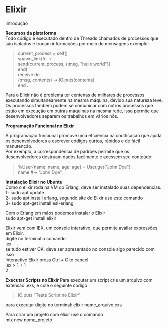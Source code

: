# Elixir


Introdução
  
  
  **Recursos da plataforma**<br>
  Todo código é executado dentro de Threads chamados de processos que são isolados e trocam informações por meio de mensagens exemplo:
  
 > current_process = self()<br>
spawn_link(fn -><br>
  send(current_process, {:msg, "hello world"})<br>
end)<br>
receive do<br>
  {:msg, contents} -> IO.puts(contents)<br>
end .<br>

  Para o Elixir não é problema ter centenas de milhares de processos executando simultaneamente na mesma máquina, devido sua natureza leve.<br>
  Os processos também podem se comunicar com outros processos que estão em execução em outras máquinas na mesma rede, isso permite que desenvolvedores separem os trabalhos em vários nós.<br>
  
  **Programação Funcional no Elixir**<br>

  A programação funcional promove uma eficiencia na codificação que ajuda os desenvolvedores a escrever códigos curtos, rápidos e de fácil manutenção.<br>
  Por exemplo, a correspondência de padrões permite que os desenvolvedores destruam dados facilmente e acessem seu conteúdo:<br>
> %User{name: name, age: age} = User.get("John Doe")<br>
name #=> "John Doe".<br>

**Instalação Elixir no Ubuntu**<br>
Como o elixir roda na VM do Erlang, deve ser instalado suas dependencias. <br>
1- sudo apt update<br>
2- sudo apt install erlang, segundo site do Elixir use este comando<br>
3- sudo apt-get install esl-erlang<br>

Com o Erlang em mãos podemos instalar o Elixir<br>
sudo apt-get install elixir<br>

Elixir vem com IEX, um console interativo, que permite avaliar expressões em Elixir. <br>
digite no terminal o comando<br>
iex<br>
se tudo estiver OK, deve ser apresentado no console algo parecido com isso<br>
Interactive Elixir press Ctrl + C to cancel<br>
iex > 1 + 1<br>
2<br>

**Executar Scripts no Elixir**
Para executar um script crie um arquivo com extensão .exs, e cole o seguinte código
> IO.puts "Teste Script no Elixir" 

para executar digite no terminal:
elixir nome_arquivo.exs


Para criar um projeto com elixir use o comando<br>
 mix new nome_projeto


